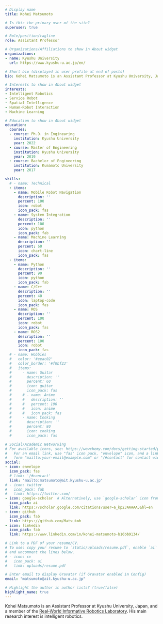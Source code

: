 ```yaml
---
# Display name
title: Kohei Matsumoto

# Is this the primary user of the site?
superuser: true

# Role/position/tagline
role: Assistant Professor

# Organizations/Affiliations to show in About widget
organizations:
- name: Kyushu University
  url: https://www.kyushu-u.ac.jp/en/

# Short bio (displayed in user profile at end of posts)
bio: Kohei Matsumoto is an Assistant Professor at Kyushu University, Japan, and a member of the Real-World Informative Robotics Laboratory. His main research interest is intelligent robotics.

# Interests to show in About widget
interests:
- Intelligent Robotics
- Service Robot
- Spatial Intelligence
- Human-Robot Interaction
- Machine Learning

# Education to show in About widget
education:
  courses:
  - course: Ph.D. in Enginearing
    institution: Kyushu University
    year: 2022
  - course: Master of Engineering
    institution: Kyushu University
    year: 2019
  - course: Bachelor of Engineering
    institution: Kumamoto University 
    year: 2017

skills:
  # - name: Technical
  - items:
    - name: Mobile Robot Navigation
      description: ''
      percent: 100
      icon: robot
      icon_pack: fas
    - name: System Integration
      description: ''
      percent: 100
      icon: python
      icon_pack: fab
    - name: Machine Learning
      description: ''
      percent: 60
      icon: chart-line
      icon_pack: fas
  - items:
    - name: Python
      description: ''
      percent: 90
      icon: python
      icon_pack: fab
    - name: C/C++
      description: ''
      percent: 40
      icon: laptop-code
      icon_pack: fas
    - name: ROS
      description: ''
      percent: 100
      icon: robot
      icon_pack: fas
    - name: ROS2
      description: ''
      percent: 100
      icon: robot
      icon_pack: fas
  # - name: Hobbies
  #   color: '#eeac02'
  #   color_border: '#f0bf23'
  #   items:
  #     - name: Guitar
  #       description: ''
  #       percent: 60
  #       icon: guitar
  #       icon_pack: fas
  #     # - name: Anime
  #     #   description: ''
  #     #   percent: 100
  #     #   icon: anime
  #     #   icon_pack: fas
  #     - name: Cooking
  #       description: ''
  #       percent: 80
  #       icon: cooking
  #       icon_pack: fas

# Social/Academic Networking
# For available icons, see: https://wowchemy.com/docs/getting-started/page-builder/#icons
#   For an email link, use "fas" icon pack, "envelope" icon, and a link in the
#   form "mailto:your-email@example.com" or "/#contact" for contact widget.
social:
- icon: envelope
  icon_pack: fas
  # link: '/#contact'
  link: 'mailto:matsumoto@ait.kyushu-u.ac.jp'
# - icon: twitter
#   icon_pack: fab
#   link: https://twitter.com/
- icon: google-scholar  # Alternatively, use `google-scholar` icon from `ai` icon pack
  icon_pack: ai
  link: https://scholar.google.com/citations?user=a_kp2JAAAAAJ&hl=en
- icon: github
  icon_pack: fab
  link: https://github.com/Matsukoh
- icon: linkedin
  icon_pack: fab
  link: https://www.linkedin.com/in/kohei-matsumoto-b16bb9134/

# Link to a PDF of your resume/CV.
# To use: copy your resume to `static/uploads/resume.pdf`, enable `ai` icons in `params.toml`, 
# and uncomment the lines below.
# - icon: cv
#   icon_pack: ai
#   link: uploads/resume.pdf

# Enter email to display Gravatar (if Gravatar enabled in Config)
email: "matsumoto@ait.kyushu-u.ac.jp"

# Highlight the author in author lists? (true/false)
highlight_name: true
---
```


Kohei Matsumoto is an Assistant Professor at Kyushu University, Japan, and a member of the [Real-World Informative Robotics Laboratory](https://robotics.ait.kyushu-u.ac.jp/en/). His main research interest is intelligent robotics.

<!-- {{< icon name="download" pack="fas" >}} Download my {{< staticref "uploads/demo_resume.pdf" "newtab" >}}resumé{{< /staticref >}}. -->
